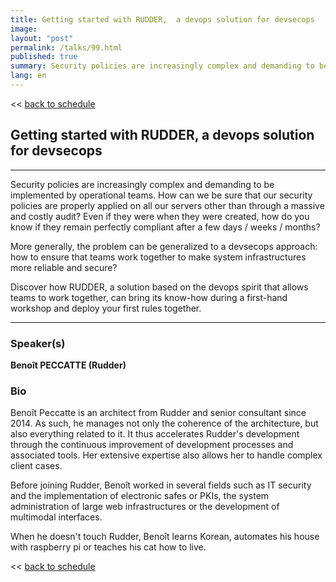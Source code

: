```yaml
---
title: Getting started with RUDDER,  a devops solution for devsecops
image: 
layout: "post"
permalink: /talks/99.html
published: true
summary: Security policies are increasingly complex and demanding to be implemented by operational teams. …
lang: en
---
```

<< [back to schedule](/schedule/)

## Getting started with RUDDER,  a devops solution for devsecops
---


Security policies are increasingly complex and demanding to be implemented by operational teams. How can we be sure that our security policies are properly applied on all our servers other than through a massive and costly audit? Even if they were when they were created, how do you know if they remain perfectly compliant after a few days / weeks / months?

More generally, the problem can be generalized to a devsecops approach: how to ensure that teams work together to make system infrastructures more reliable and secure?

Discover how RUDDER, a solution based on the devops spirit that allows teams to work together, can bring its know-how during a first-hand workshop and deploy your first rules together.

---
### Speaker(s)


**Benoît PECCATTE (Rudder)**

### Bio
Benoît Peccatte is an architect from Rudder and senior consultant since 2014. As such, he manages not only the coherence of the architecture, but also everything related to it. It thus accelerates Rudder's development through the continuous improvement of development processes and associated tools. Her extensive expertise also allows her to handle complex client cases.

Before joining Rudder, Benoît worked in several fields such as IT security and the implementation of electronic safes or PKIs,  the system administration of large web infrastructures or the development of multimodal interfaces.

When he doesn't touch Rudder, Benoît learns Korean, automates his house with raspberry pi or teaches his cat how to live.

<< [back to schedule](/schedule/)